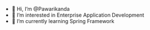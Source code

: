 - 👋 Hi, I’m @Pawarikanda
- 👀 I’m interested in Enterprise Application Development 
- 🌱 I’m currently learning Spring Framework

<!---
Pawarikanda/Pawarikanda is a ✨ special ✨ repository because its `README.md` (this file) appears on your GitHub profile.
You can click the Preview link to take a look at your changes.
--->
